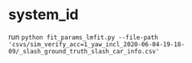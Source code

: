 # system_id

run ``python fit_params_lmfit.py --file-path 'csvs/sim_verify_acc=1_yaw_incl_2020-06-04-19-18-09/_slash_ground_truth_slash_car_info.csv'``
